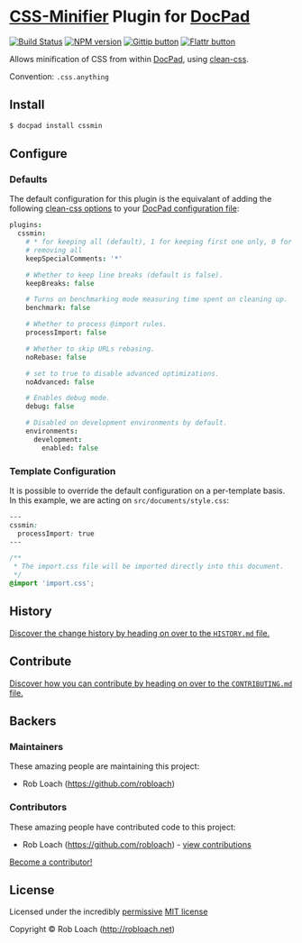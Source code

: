 # [CSS-Minifier](http://github.com/GoalSmashers/clean-css) Plugin for [DocPad](http://docpad.org)

<!-- BADGES/ -->

[![Build Status](https://secure.travis-ci.org/RobLoach/docpad-plugin-cssmin.png?branch=master)](http://travis-ci.org/RobLoach/docpad-plugin-cssmin "Check this project's build status on TravisCI")
[![NPM version](https://badge.fury.io/js/docpad-plugin-cssmin.png)](http://badge.fury.io/js/docpad-plugin-cssmin "View this project on NPM")
[![Gittip button](http://img.shields.io/gittip/RobLoach.png)](https://www.gittip.com/RobLoach/ "Support this project using Gittip")
[![Flattr button](http://img.shields.io/flattr/donate.png?color=yellow)](http://flattr.com/thing/2257574/RobLoach "Support this project using Flattr")

<!-- /BADGES -->


Allows minification of CSS from within [DocPad](https://docpad.org), using
[clean-css](http://github.com/GoalSmashers/clean-css).

Convention:  `.css.anything`


## Install

```bash
$ docpad install cssmin
```


## Configure

### Defaults

The default configuration for this plugin is the equivalant of adding the
following [clean-css options](https://github.com/GoalSmashers/clean-css#how-to-use-clean-css-programmatically)
to your [DocPad configuration file](http://docpad.org/docs/config):

``` coffee
plugins:
  cssmin:
    # * for keeping all (default), 1 for keeping first one only, 0 for
    # removing all
    keepSpecialComments: '*'

    # Whether to keep line breaks (default is false).
    keepBreaks: false

    # Turns on benchmarking mode measuring time spent on cleaning up.
    benchmark: false

    # Whether to process @import rules.
    processImport: false

    # Whether to skip URLs rebasing.
    noRebase: false

    # set to true to disable advanced optimizations.
    noAdvanced: false

    # Enables debug mode.
    debug: false

    # Disabled on development environments by default.
    environments:
      development:
        enabled: false
```


### Template Configuration

It is possible to override the default configuration on a per-template basis. In
this example, we are acting on `src/documents/style.css`:

``` css
---
cssmin:
  processImport: true
---

/**
 * The import.css file will be imported directly into this document.
 */
@import 'import.css';
```


<!-- HISTORY/ -->

## History
[Discover the change history by heading on over to the `HISTORY.md` file.](https://github.com/RobLoach/docpad-plugin-cssmin/blob/master/HISTORY.md#files)

<!-- /HISTORY -->


<!-- CONTRIBUTE/ -->

## Contribute

[Discover how you can contribute by heading on over to the `CONTRIBUTING.md` file.](https://github.com/RobLoach/docpad-plugin-cssmin/blob/master/CONTRIBUTING.md#files)

<!-- /CONTRIBUTE -->


<!-- BACKERS/ -->

## Backers

### Maintainers

These amazing people are maintaining this project:

- Rob Loach (https://github.com/robloach)

### Contributors

These amazing people have contributed code to this project:

- Rob Loach (https://github.com/robloach) - [view contributions](https://github.com/RobLoach/docpad-plugin-cssmin/commits?author=RobLoach)

[Become a contributor!](https://github.com/RobLoach/docpad-plugin-cssmin/blob/master/CONTRIBUTING.md#files)

<!-- /BACKERS -->


<!-- LICENSE/ -->

## License

Licensed under the incredibly [permissive](http://en.wikipedia.org/wiki/Permissive_free_software_licence) [MIT license](http://creativecommons.org/licenses/MIT/)

Copyright &copy; Rob Loach (http://robloach.net)

<!-- /LICENSE -->
